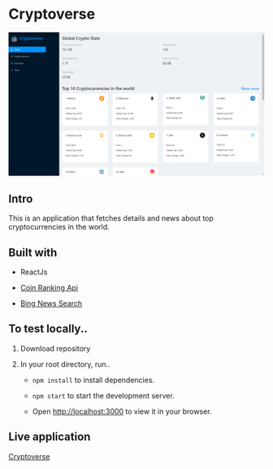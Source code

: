 # Cryptoverse

![alt text](https://github.com/kayprogrammer/cryptoverse-with-react/blob/main/display.png?raw=true)

## Intro

This is an application that fetches details and news about top cryptocurrencies in the world.

## Built with
* ReactJs

* [Coin Ranking Api](https://rapidapi.com/Coinranking/api/coinranking1/) 

* [Bing News Search](https://rapidapi.com/microsoft-azure-org-microsoft-cognitive-services/api/bing-news-search1/)

## To test locally..

1. Download repository
2. In your root directory, run..

   * `npm install` to install dependencies.
   
   * `npm start` to start the development server.

   * Open [http://localhost:3000](http://localhost:3000) to view it in your browser.

## Live application

[Cryptoverse](https://cryptoverse-kp.netlify.app/)
